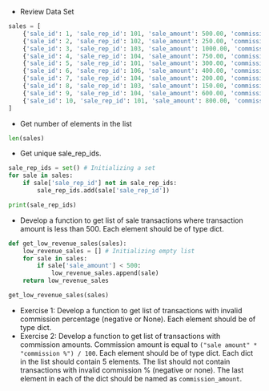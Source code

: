 * Review Data Set
```python
sales = [
    {'sale_id': 1, 'sale_rep_id': 101, 'sale_amount': 500.00, 'commission_pct': 5},
    {'sale_id': 2, 'sale_rep_id': 102, 'sale_amount': 250.00, 'commission_pct': 3},
    {'sale_id': 3, 'sale_rep_id': 103, 'sale_amount': 1000.00, 'commission_pct': 8},
    {'sale_id': 4, 'sale_rep_id': 104, 'sale_amount': 750.00, 'commission_pct': None},
    {'sale_id': 5, 'sale_rep_id': 101, 'sale_amount': 300.00, 'commission_pct': -1},
    {'sale_id': 6, 'sale_rep_id': 106, 'sale_amount': 400.00, 'commission_pct': 3},
    {'sale_id': 7, 'sale_rep_id': 104, 'sale_amount': 200.00, 'commission_pct': 0},
    {'sale_id': 8, 'sale_rep_id': 103, 'sale_amount': 150.00, 'commission_pct': 1},
    {'sale_id': 9, 'sale_rep_id': 104, 'sale_amount': 600.00, 'commission_pct': 4},
    {'sale_id': 10, 'sale_rep_id': 101, 'sale_amount': 800.00, 'commission_pct': 6}
]
```
* Get number of elements in the list
```python
len(sales)
```
* Get unique sale_rep_ids.
```python
sale_rep_ids = set() # Initializing a set
for sale in sales:
    if sale['sale_rep_id'] not in sale_rep_ids:
        sale_rep_ids.add(sale['sale_rep_id'])

print(sale_rep_ids)
```
* Develop a function to get list of sale transactions where transaction amount is less than 500. Each element should be of type dict.
```python
def get_low_revenue_sales(sales):
    low_revenue_sales = [] # Initializing empty list
    for sale in sales:
        if sale['sale_amount'] < 500:
            low_revenue_sales.append(sale)
    return low_revenue_sales

get_low_revenue_sales(sales)
```
* Exercise 1: Develop a function to get list of transactions with invalid commission percentage (negative or None). Each element should be of type dict.
* Exercise 2: Develop a function to get list of transactions with commission amounts. Commission amount is equal to `("sale amount" * "commission %") / 100`. Each element should be of type dict. Each dict in the list should contain 5 elements. The list should not contain transactions with invalid commission % (negative or none). The last element in each of the dict should be named as `commission_amount`.
